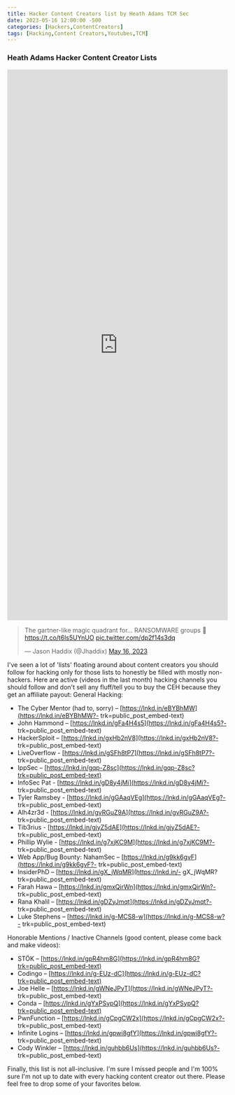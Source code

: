 ```yaml
---
title: Hacker Content Creators list by Heath Adams TCM Sec 
date: 2023-05-16 12:00:00 -500
categories: [Hackers,ContentCreators]
tags: [Hacking,Content Creators,Youtubes,TCM]
---
```


### Heath Adams Hacker Content Creator Lists


<iframe src="https://www.linkedin.com/embed/feed/update/urn:li:share:7064299178083971073" height="1258" width="504" frameborder="0" allowfullscreen="true" title="Embedded post"></iframe>
<blockquote class="twitter-tweet"><p lang="en" dir="ltr">The gartner-like magic quadrant for... RANSOMWARE groups 👀 <a href="https://t.co/t6ls5UYnUO">https://t.co/t6ls5UYnUO</a> <a href="https://t.co/dp2f14s3dq">pic.twitter.com/dp2f14s3dq</a></p>&mdash; Jason Haddix (@Jhaddix) <a href="https://twitter.com/Jhaddix/status/1658588895012069377?ref_src=twsrc%5Etfw">May 16, 2023</a></blockquote>

I've seen a lot of 'lists' floating around about content creators you should follow for hacking only for those lists to honestly be filled with mostly non-hackers. Here are active (videos in the last month) hacking channels you should follow and don't sell any fluff/tell you to buy the CEH because they get an affiliate payout: General Hacking:

- The Cyber Mentor (had to, sorry)  – [https://lnkd.in/eBYBhMW](https://lnkd.in/eBYBhMW?- trk=public_post_embed-text) 
- John Hammond – [https://lnkd.in/gFa4H4s5](https://lnkd.in/gFa4H4s5?- trk=public_post_embed-text) 
- HackerSploit – [https://lnkd.in/gxHb2nV8](https://lnkd.in/gxHb2nV8?- trk=public_post_embed-text) 
- LiveOverflow - [https://lnkd.in/gSFh8tP7](https://lnkd.in/gSFh8tP7?- trk=public_post_embed-text) 
- IppSec – [https://lnkd.in/gqp-Z8sc](https://lnkd.in/gqp-Z8sc?trk=public_post_embed-text) 
- InfoSec Pat - [https://lnkd.in/gD8y4jMi](https://lnkd.in/gD8y4jMi?- trk=public_post_embed-text) 
- Tyler Ramsbey - [https://lnkd.in/gGAaqVEg](https://lnkd.in/gGAaqVEg?- trk=public_post_embed-text) 
- Alh4zr3d - [https://lnkd.in/gvRGuZ9A](https://lnkd.in/gvRGuZ9A?- trk=public_post_embed-text) 
- Tib3rius - [https://lnkd.in/gjyZ5dAE](https://lnkd.in/gjyZ5dAE?- trk=public_post_embed-text) 
- Phillip Wylie - [https://lnkd.in/g7xjKC9M](https://lnkd.in/g7xjKC9M?- trk=public_post_embed-text) 
- Web App/Bug Bounty: NahamSec – [https://lnkd.in/g9kk6gvF](https://lnkd.in/g9kk6gvF?- trk=public_post_embed-text) 
- InsiderPhD – [https://lnkd.in/gX_jWqMR](https://lnkd.in/- gX_jWqMR?trk=public_post_embed-text) 
- Farah Hawa – [https://lnkd.in/gmxQirWn](https://lnkd.in/gmxQirWn?- trk=public_post_embed-text) 
- Rana Khalil – [https://lnkd.in/gDZyJmqt](https://lnkd.in/gDZyJmqt?- trk=public_post_embed-text)
- Luke Stephens – [https://lnkd.in/g-MCS8-w](https://lnkd.in/g-MCS8-w?- trk=public_post_embed-text) 

Honorable Mentions / Inactive Channels (good content, please come back and make videos): 

- STÖK – [https://lnkd.in/gpR4hm8G](https://lnkd.in/gpR4hm8G?trk=public_post_embed-text) 
- Codingo – [https://lnkd.in/g-EUz-dC](https://lnkd.in/g-EUz-dC?trk=public_post_embed-text) 
- Joe Helle – [https://lnkd.in/gWNeJPyT](https://lnkd.in/gWNeJPyT?- trk=public_post_embed-text) 
- Conda – [https://lnkd.in/gYxPSypQ](https://lnkd.in/gYxPSypQ?trk=public_post_embed-text) 
- PwnFunction – [https://lnkd.in/gCpgCW2x](https://lnkd.in/gCpgCW2x?- trk=public_post_embed-text) 
- Infinite Logins – [https://lnkd.in/gpwi8gfY](https://lnkd.in/gpwi8gfY?- trk=public_post_embed-text) 
- Cody Winkler – [https://lnkd.in/guhbb6Us](https://lnkd.in/guhbb6Us?- trk=public_post_embed-text) 

Finally, this list is not all-inclusive. I'm sure I missed people and I'm 100% sure I'm not up to date with every hacking content creator out there. Please feel free to drop some of your favorites below.